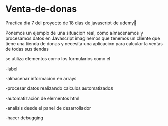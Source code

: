# Venta-de-donas
Practica dia 7 del proyecto de 18 dias de javascript de udemy💜

Ponemos un ejemplo de una situacion real, como almacenamos y procesamos datos en Javascript
imaginemos que tenemos un cliente que tiene una tienda de donas y necesita una aplicacion para calcular
la ventas de todas sus tiendas

se utiliza elementos como los formularios como el

-label

-almacenar informacion en arrays

-procesar datos realizando calculos automatizados

-automatización de elementos html

-analisis desde el panel de desarrollador

-hacer debugging
